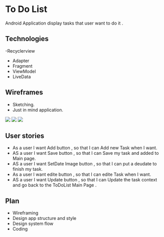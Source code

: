 # To Do List
Android Application display tasks that user want to do it .
## Technologies
-Recyclerview
- Adapter
- Fragment
- ViewModel
- LiveData

## Wireframes
- Sketching.
- Just in mind application.

![](https://github.com/noraGlowin/ToDoList/blob/master/app/src/main/res/drawable/edittask.jpeg?raw=true)
![](https://github.com/noraGlowin/ToDoList/blob/master/app/src/main/res/drawable/add.jpeg?raw=true)
![](https://github.com/noraGlowin/ToDoList/blob/master/app/src/main/res/drawable/listoftask.jpeg?raw=true)

## User stories
- As a user I want Add button , so that I can Add new Task when I want.
- AS a user I want Save button  , so that I can Save my task and added to Main page.
- AS a user I want SetDate Image button  , so that I can put a deudate to finish my task.
- As a user I want edite button , so that I can edite Task when I want.
- AS a user I want Update button  , so that I can Update the task context and go back to the ToDoList Main Page .
## Plan
- Wireframing
- Design app structure and style
- Design system flow
- Coding

